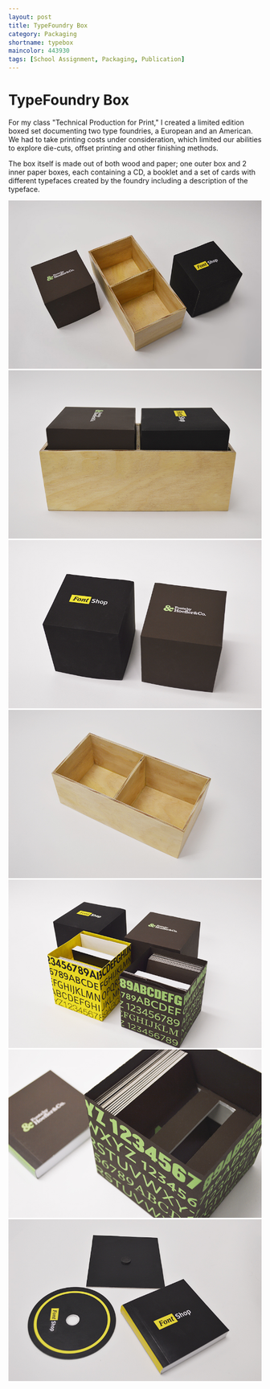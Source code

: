 ```yaml
---
layout: post
title: TypeFoundry Box
category: Packaging
shortname: typebox
maincolor: 443930
tags: [School Assignment, Packaging, Publication]
---
```


# TypeFoundry Box

For my class "Technical Production for Print," I created a limited edition boxed set documenting two type foundries, a European and an American. We had to take printing costs under consideration, which limited our abilities to explore die-cuts, offset printing and other finishing methods. 

The box itself is made out of both wood and paper; one outer box and 2 inner paper boxes, each containing a CD, a booklet and a set of cards with different typefaces created by the foundry including a description of the typeface.

![TypeFoundry Box](/assets/img/portfolio/typebox/typebox_1.jpg)
![TypeFoundry Box](/assets/img/portfolio/typebox/typebox_2.jpg)
![TypeFoundry Box](/assets/img/portfolio/typebox/typebox_3.jpg)
![TypeFoundry Box](/assets/img/portfolio/typebox/typebox_4.jpg)
![TypeFoundry Box](/assets/img/portfolio/typebox/typebox_5.jpg)
![TypeFoundry Box](/assets/img/portfolio/typebox/typebox_6.jpg)
![TypeFoundry Box](/assets/img/portfolio/typebox/typebox_7.jpg)